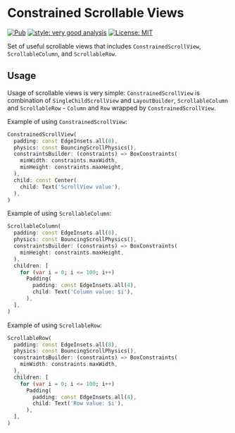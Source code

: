# Constrained Scrollable Views

<p>
<a href="https://pub.dev/packages/constrained_scrollable_views"><img src="https://img.shields.io/pub/v/constrained_scrollable_views.svg" alt="Pub"></a>
<a href="https://pub.dev/packages/very_good_analysis"><img src="https://img.shields.io/badge/style-very_good_analysis-B22C89.svg" alt="style: very good analysis"></a>
<a href="https://opensource.org/licenses/MIT"><img src="https://img.shields.io/badge/license-MIT-purple.svg" alt="License: MIT"></a>
</p>

Set of useful scrollable views that includes `ConstrainedScrollView`, `ScrollableColumn`, and `ScrollableRow`.

## Usage

Usage of scrollable views is very simple: `ConstrainedScrollView` is combination of `SingleChildScrollView` and `LayoutBuilder`, `ScrollableColumn` and `ScrollableRow` - `Column` and `Row` wrapped by `ConstrainedScrollView`.

Example of using `ConstrainedScrollView`:
```dart
ConstrainedScrollView(
  padding: const EdgeInsets.all(8),
  physics: const BouncingScrollPhysics(),
  constraintsBuilder: (constraints) => BoxConstraints(
    minWidth: constraints.maxWidth,
    minHeight: constraints.maxHeight,
  ),
  child: const Center(
    child: Text('ScrollView value'),
  ),
)
```

Example of using `ScrollableColumn`:
```dart
ScrollableColumn(
  padding: const EdgeInsets.all(8),
  physics: const BouncingScrollPhysics(),
  constraintsBuilder: (constraints) => BoxConstraints(
    minHeight: constraints.maxHeight,
  ),
  children: [
    for (var i = 0; i <= 100; i++)
      Padding(
        padding: const EdgeInsets.all(4),
        child: Text('Column value: $i'),
      ),
  ],
)
```

Example of using `ScrollableRow`:
```dart
ScrollableRow(
  padding: const EdgeInsets.all(8),
  physics: const BouncingScrollPhysics(),
  constraintsBuilder: (constraints) => BoxConstraints(
    minWidth: constraints.maxWidth,
  ),
  children: [
    for (var i = 0; i <= 100; i++)
      Padding(
        padding: const EdgeInsets.all(4),
        child: Text('Row value: $i'),
      ),
  ],
)
```
